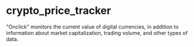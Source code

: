 ﻿# crypto_price_tracker 
 "Onclick" monitors the current value of digital currencies, in addition to information about market capitalization, trading volume, and other types of data.
